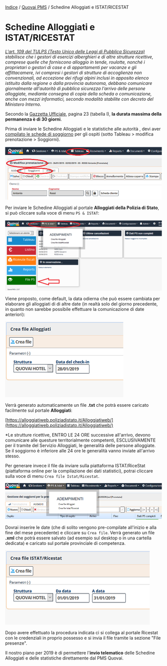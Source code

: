 

 [Indice](index.html) / [Quovai PMS](quovai-pms-it.md) / Schedine Alloggiati e ISTAT/RICESTAT

#  Schedine Alloggiati e ISTAT/RICESTAT

*[L'art. 109 del TULPS (Testo Unico delle Leggi di Pubblica Sicurezza)](https://questure.poliziadistato.it/statics/50/norme-tulps-_--cad-.pdf?lang=it) stabilisce che i gestori di esercizi alberghieri e di altre strutture ricettive, comprese quelle che forniscono alloggio in tende, roulotte, nonché i proprietari o gestori di case e di appartamenti per vacanze e gli affittacamere, ivi compresi i gestori di strutture di accoglienza non convenzionali, ad eccezione dei rifugi alpini inclusi in apposito elenco istituito dalla regione o dalla provincia autonoma, debbano comunicare giornalmente all'autorità di pubblica sicurezza l'arrivo delle persone alloggiate, mediante consegna di copia della scheda o comunicazione, anche con mezzi informatici, secondo modalità stabilite con decreto del Ministero Interno.*

Secondo la [Gazzetta Ufficiale](http://www.gazzettaufficiale.it/eli/gu/2013/01/17/14/sg/pdf), pagina 23 (tabella I), **la durata massima della permanenza è di 30 giorni**. 

Prima di inviare le Schedine Alloggiati e le statistiche alle autorità , devi aver [compilato le schede di soggiorno](inserimento-soggiorni-it.md) per gli ospiti (sotto Tableau > modifica prenotazione > Soggiorni).

![](images/ps-alloggiati-istat-004.png)

Per inviare le Schedine Alloggiati al portale **Alloggiati della Polizia di Stato**, si può cliccare sulla voce di menu `PS & ISTAT`:

![](images/ps-alloggiati-istat-001.png)

Viene proposto, come default, la data odierna che può essere cambiata per elaborare gli alloggiati di di altre date (in realtà solo del giorno precedente, in quanto non sarebbe possibile effettuare la comunicazione di date anteriori):

![](images/ps-alloggiati-istat-002.png)
 
Verrà  generato automaticamente un file **.txt** che potrà essere caricato facilmente sul portale **Alloggiati**:

[https://alloggiatiweb.poliziadistato.it/Alloggiatiweb/](https://alloggiatiweb.poliziadistato.it/Alloggiatiweb/)
 
*Le strutture ricettive, ENTRO LE 24 ORE successive all'arrivo, devono comunicare alle questure territorialmente competenti, ESCLUSIVAMENTE per il tramite del Servizio Alloggiati, le generalità delle persone alloggiate. Se il soggiorno è inferiore alle 24 ore le generalità vanno inviate all'arrivo stesso.
 
Per generare invece il file da inviare sulla piattaforma ISTAT/RiceStat (piattaforma online per la compilazione dei dati statistici), potrai cliccare sulla voce di menu `Crea file Istat/Ricestat`.

![](images/ricestat-001.png)

Dovrai inserire le date (che di solito vengono pre-compilate all'inizio e alla fine del mese precedente) e cliccare su `Crea file`. Verrà generato un file **.xml** che potrà essere salvato (ad esempio sul desktop o in una cartella dedicata) e caricato sul portale provinciale di competenza.

![](images/ps-alloggiati-istat-003.png)

Dopo avere effettuato la procedura indicata ci si collega al portale Ricestat  con le credenziali in proprio possesso e si invia il file tramite la sezione "File presenze". 

Il nostro piano per 2019 è di permettere l'**invio telematico** delle Schedine Alloggiati e delle statistiche direttamente dal PMS Quovai.
